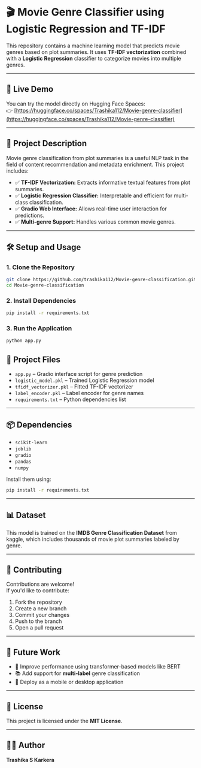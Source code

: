 # 🎬 Movie Genre Classifier using Logistic Regression and TF-IDF

This repository contains a machine learning model that predicts movie genres based on plot summaries. It uses **TF-IDF vectorization** combined with a **Logistic Regression** classifier to categorize movies into multiple genres.

---

## 🚀 Live Demo

You can try the model directly on Hugging Face Spaces:  
👉 [https://huggingface.co/spaces/Trashika112/Movie-genre-classifier](https://huggingface.co/spaces/Trashika112/Movie-genre-classifier)

---

## 📌 Project Description

Movie genre classification from plot summaries is a useful NLP task in the field of content recommendation and metadata enrichment. This project includes:

- ✅ **TF-IDF Vectorization:** Extracts informative textual features from plot summaries.
- ✅ **Logistic Regression Classifier:** Interpretable and efficient for multi-class classification.
- ✅ **Gradio Web Interface:** Allows real-time user interaction for predictions.
- ✅ **Multi-genre Support:** Handles various common movie genres.

---

## 🛠️ Setup and Usage

### 1. Clone the Repository

```bash
git clone https://github.com/trashika112/Movie-genre-classification.git
cd Movie-genre-classification
```

### 2. Install Dependencies

```bash
pip install -r requirements.txt
```

### 3. Run the Application

```bash
python app.py
```

## 📁 Project Files

- `app.py` – Gradio interface script for genre prediction  
- `logistic_model.pkl` – Trained Logistic Regression model  
- `tfidf_vectorizer.pkl` – Fitted TF-IDF vectorizer  
- `label_encoder.pkl` – Label encoder for genre names  
- `requirements.txt` – Python dependencies list

---

## 📦 Dependencies

- `scikit-learn`  
- `joblib`  
- `gradio`  
- `pandas`  
- `numpy`

Install them using:

```bash
pip install -r requirements.txt
```

---

## 📊 Dataset

This model is trained on the **IMDB Genre Classification Dataset** from kaggle, which includes thousands of movie plot summaries labeled by genre.

---

## 🤝 Contributing

Contributions are welcome!  
If you'd like to contribute:

1. Fork the repository  
2. Create a new branch 
3. Commit your changes  
4. Push to the branch 
5. Open a pull request



---

## 🔮 Future Work

- 🔁 Improve performance using transformer-based models like BERT  
- 📚 Add support for **multi-label** genre classification  
- 📱 Deploy as a mobile or desktop application

---

## 📄 License

This project is licensed under the **MIT License**. 

---

## 👩‍💻 Author
**Trashika S Karkera**  

